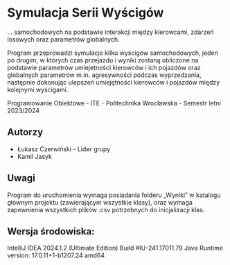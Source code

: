 # Symulacja Serii Wyścigów
... samochodowych na podstawie interakcji między kierowcami, zdarzeń losowych oraz parametrów globalnych.

Program przeprowadzi symulacje kilku wyścigów samochodowych, jeden po drugim, w których czas przejazdu i wyniki zostaną obliczone na podstawie parametrów umiejetności kierowców i ich pojazdów oraz globalnych parametrów m.in. agresywności podczas wyprzedzania, następnie dokonując ulepszeń umiejętności kierowców i pojazdów między kolejnymi wyścigami.



Programowanie Obiektowe - ITE - Politechnika Wrocławska - Semestr letni 2023/2024

## Autorzy

- Łukasz Czerwiński - Lider grupy
- Kamil Jasyk

## Uwagi
Program do uruchomienia wymaga posiadania folderu „Wyniki” w katalogu głównym projektu (zawierającym wszystkie klasy), oraz wymaga zapewnienia wszystkich plików .csv potrzebnych do inicjalizacji klas.

## Wersja środowiska:
IntelliJ IDEA 2024.1.2 (Ultimate Edition)
Build #IU-241.17011.79
Java Runtime version: 17.0.11+1-b1207.24 amd64
